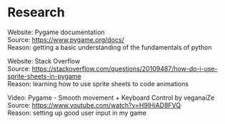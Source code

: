 # Research
Website: Pygame documentation  
Source: https://www.pygame.org/docs/  
Reason: getting a basic understanding of the fundamentals of python  

Website: Stack Overflow  
Source: https://stackoverflow.com/questions/20109487/how-do-i-use-sprite-sheets-in-pygame  
Reason: learning how to use sprite sheets to code animations  

Video: Pygame - Smooth movement + Keyboard Control by veganaiZe  
Source: https://www.youtube.com/watch?v=H9lHiAD8FVQ  
Reason: setting up good user input in my game  
